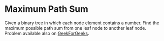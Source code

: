 # Maximum Path Sum

Given a binary tree in which each node element contains a number. Find the maximum possible path sum from one leaf node 
to another leaf node. Problem available also on [GeekForGeeks](http://practice.geeksforgeeks.org/problems/maximum-path-sum/1).
